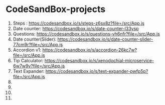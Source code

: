 # CodeSandBox-projects

1. Steps : https://codesandbox.io/s/steps-z6sx8z?file=/src/App.js
2. Date counter: https://codesandbox.io/s/date-counter-l33ysp
3. Questions: https://codesandbox.io/s/questions-vh6nfr?file=/src/App.js
4. Date counter(Slider): https://codesandbox.io/s/date-counter-slider-77cm9r?file=/src/App.js
5. Accordion v1: https://codesandbox.io/s/accordion-26kc7w?file=/src/App.js
6. Tip Calculator: https://codesandbox.io/s/xenodochial-microservice-6w7w9v?file=/src/App.js
7. Text Expander: https://codesandbox.io/s/text-expander-pwfp5p?file=/src/App.js
8. 
9. 
10.
11.
